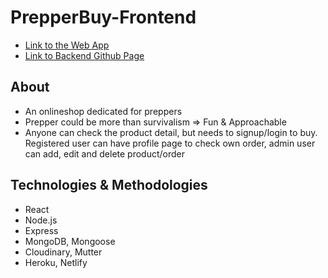 # PrepperBuy-Frontend

- [Link to the Web App](https://prepperbuy.netlify.app/)
- [Link to Backend Github Page](https://github.com/zhosde/PrepperBuy-Frontend)

## About

- An onlineshop dedicated for preppers
- Prepper could be more than survivalism => Fun & Approachable
- Anyone can check the product detail, but needs to signup/login to buy. Registered user can have profile page to check own order, admin user can add, edit and delete product/order


## Technologies & Methodologies

- React
- Node.js
- Express
- MongoDB, Mongoose
- Cloudinary, Mutter
- Heroku, Netlify